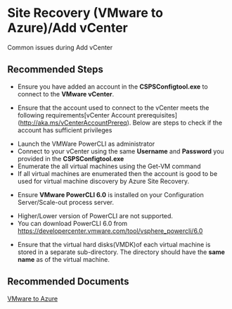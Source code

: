 ﻿<properties
	pageTitle="Site Recovery (VMware to Azure)/Add vCenter"
	description="Site Recovery (VMware to Azure)/Common issues during add vCenter"
	service="microsoft.recoveryservices"
	resource="vaults"
	authors="anoopkv"
	displayOrder=""
	selfHelpType="generic"
	supportTopicIds="32536386"
	resourceTags=""
	productPesIds="15207"
	cloudEnvironments="public"
/>

# Site Recovery (VMware to Azure)/Add vCenter

Common issues during Add vCenter

## **Recommended Steps**

* Ensure you have added an account in the **CSPSConfigtool.exe** to connect to the **VMware vCenter**.

* Ensure that the account used to connect to the vCenter meets the following requirements[vCenter Account prerequisites] (http://aka.ms/vCenterAccountPrereq). Below are  steps to check if the account has sufficient privileges
 - Launch the VMWare PowerCLI as administrator
 - Connect to your vCenter using the same **Username** and **Password** you provided in the **CSPSConfigtool.exe**
 - Enumerate the all virtual machines using the Get-VM command
 - If all virtual machines are enumerated then the account is good to be used for virtual machine discovery by Azure Site Recovery.

* Ensure **VMware PowerCLI 6.0** is installed on your Configuration Server/Scale-out process server.
 - Higher/Lower version of PowerCLI are not supported.
 - You can download PowerCLI 6.0 from https://developercenter.vmware.com/tool/vsphere_powercli/6.0

* Ensure that the virtual hard disks(VMDK)of each virtual machine is stored in a separate sub-directory. The directory should have the **same name** as of the virtual machine.


## **Recommended  Documents**
[VMware to Azure](aka.ms/asrstv2a)
